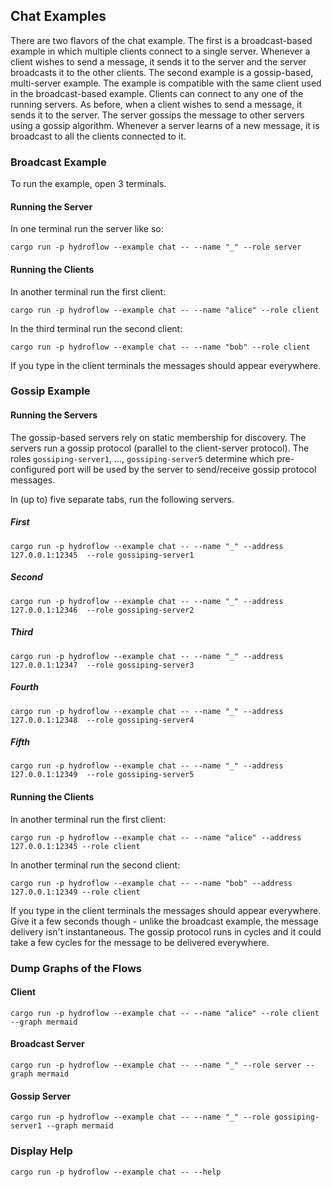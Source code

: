 ## Chat Examples
There are two flavors of the chat example. The first is a broadcast-based example in which multiple clients connect to a
single server. Whenever a client wishes to send a message, it sends it to the server and the server broadcasts it to
the other clients. The second example is a gossip-based, multi-server example. The example is compatible with the same
client used in the broadcast-based example. Clients can connect to any one of the  running servers. As before, when a 
client wishes to send a message, it sends it to the server. The server gossips the message to other servers using a 
gossip algorithm. Whenever a server learns of a new message, it is broadcast to all the clients connected to it.

### Broadcast Example

To run the example, open 3 terminals.

#### Running the Server
In one terminal run the server like so:
```shell
cargo run -p hydroflow --example chat -- --name "_" --role server
```

#### Running the Clients
In another terminal run the first client:
```shell
cargo run -p hydroflow --example chat -- --name "alice" --role client
```

In the third terminal run the second client:
```shell
cargo run -p hydroflow --example chat -- --name "bob" --role client
```

If you type in the client terminals the messages should appear everywhere.

### Gossip Example
#### Running the Servers
The gossip-based servers rely on static membership for discovery. The servers run a gossip protocol (parallel to the 
client-server protocol). The roles `gossiping-server1`, ..., `gossiping-server5` determine which pre-configured port
will be used by the server to send/receive gossip protocol messages.

In (up to) five separate tabs, run the following servers. 

##### First
```shell
cargo run -p hydroflow --example chat -- --name "_" --address 127.0.0.1:12345  --role gossiping-server1 
```
##### Second
```shell
cargo run -p hydroflow --example chat -- --name "_" --address 127.0.0.1:12346  --role gossiping-server2 
```
##### Third
```shell
cargo run -p hydroflow --example chat -- --name "_" --address 127.0.0.1:12347  --role gossiping-server3 
```

##### Fourth
```shell
cargo run -p hydroflow --example chat -- --name "_" --address 127.0.0.1:12348  --role gossiping-server4 
```

##### Fifth
```shell
cargo run -p hydroflow --example chat -- --name "_" --address 127.0.0.1:12349  --role gossiping-server5 
```
#### Running the Clients
In another terminal run the first client:
```shell
cargo run -p hydroflow --example chat -- --name "alice" --address 127.0.0.1:12345 --role client
```

In another terminal run the second client:
```shell
cargo run -p hydroflow --example chat -- --name "bob" --address 127.0.0.1:12349 --role client
```

If you type in the client terminals the messages should appear everywhere. Give it a few seconds though - unlike the
broadcast example, the message delivery isn't instantaneous. The gossip protocol runs in cycles and it could take a few
cycles for the message to be delivered everywhere.

### Dump Graphs of the Flows
#### Client
```shell
cargo run -p hydroflow --example chat -- --name "alice" --role client --graph mermaid
```
#### Broadcast Server
```shell
cargo run -p hydroflow --example chat -- --name "_" --role server --graph mermaid
```

#### Gossip Server
```shell
cargo run -p hydroflow --example chat -- --name "_" --role gossiping-server1 --graph mermaid
```

### Display Help
```shell
cargo run -p hydroflow --example chat -- --help
```